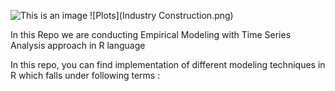 ![This is an image](https://myoctocat.com/assets/images/base-octocat.svg)
![Plots](Industry Construction.png)

In this Repo we are conducting Empirical Modeling with Time Series Analysis approach in  R language

In this repo, you can find implementation of different modeling techniques in R which falls under following terms :
